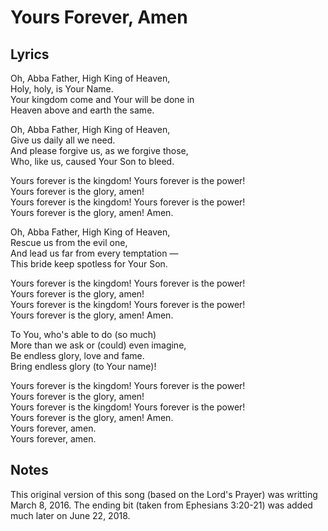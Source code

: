 # Yours Forever, Amen

## Lyrics

Oh, Abba Father, High King of Heaven,  
Holy, holy, is Your Name.  
Your kingdom come and Your will be done in  
Heaven above and earth the same.  

Oh, Abba Father, High King of Heaven,  
Give us daily all we need.  
And please forgive us, as we forgive those,  
Who, like us, caused Your Son to bleed.  

Yours forever is the kingdom!  Yours forever is the power!  
Yours forever is the glory, amen!  
Yours forever is the kingdom!  Yours forever is the power!  
Yours forever is the glory, amen!  Amen.  

Oh, Abba Father, High King of Heaven,  
Rescue us from the evil one,  
And lead us far from every temptation —  
This bride keep spotless for Your Son.  

Yours forever is the kingdom!  Yours forever is the power!  
Yours forever is the glory, amen!  
Yours forever is the kingdom!  Yours forever is the power!  
Yours forever is the glory, amen!  Amen.  

To You, who's able to do (so much)  
More than we ask or (could) even imagine,  
Be endless glory, love and fame.  
Bring endless glory (to Your name)!  

Yours forever is the kingdom!  Yours forever is the power!  
Yours forever is the glory, amen!  
Yours forever is the kingdom!  Yours forever is the power!  
Yours forever is the glory, amen!  Amen.  
Yours forever, amen.  
Yours forever, amen.  

## Notes

This original version of this song (based on the Lord's Prayer) was writting March 8, 2016.
The ending bit (taken from Ephesians 3:20-21) was added much later on June 22, 2018.
